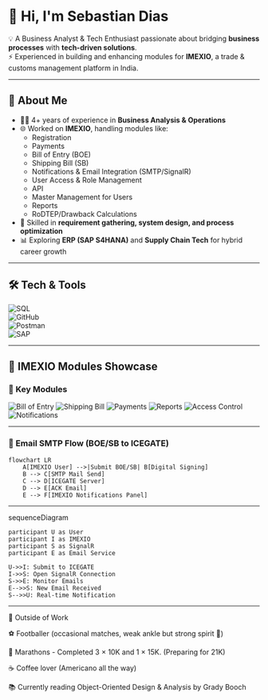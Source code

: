 # 👋 Hi, I'm Sebastian Dias  

💡 A Business Analyst & Tech Enthusiast passionate about bridging **business processes** with **tech-driven solutions**.  
⚡ Experienced in building and enhancing modules for **IMEXIO**, a trade & customs management platform in India.  

---

## 🚀 About Me  
- 🧑‍💻 4+ years of experience in **Business Analysis & Operations**  
- 🌐 Worked on **IMEXIO**, handling modules like:
  - Registration  
  - Payments  
  - Bill of Entry (BOE)  
  - Shipping Bill (SB)  
  - Notifications & Email Integration (SMTP/SignalR)  
  - User Access & Role Management  
  - API  
  - Master Management for Users  
  - Reports  
  - RoDTEP/Drawback Calculations  
- 🎯 Skilled in **requirement gathering, system design, and process optimization**  
- 📊 Exploring **ERP (SAP S4HANA)** and **Supply Chain Tech** for hybrid career growth 

---

## 🛠️ Tech & Tools  
![SQL](https://img.shields.io/badge/SQL-336791?style=for-the-badge&logo=postgresql&logoColor=white)  
![GitHub](https://img.shields.io/badge/GitHub-181717?style=for-the-badge&logo=github&logoColor=white)  
![Postman](https://img.shields.io/badge/Postman-FF6C37?style=for-the-badge&logo=postman&logoColor=white)  
![SAP](https://img.shields.io/badge/SAP-0FAAFF?style=for-the-badge&logo=sap&logoColor=white)  

---

## 📌 IMEXIO Modules Showcase  

### 🔹 Key Modules  
![Bill of Entry](https://img.shields.io/badge/Module-Bill_of_Entry-0A66C2?style=for-the-badge&logo=azuredevops&logoColor=white)
![Shipping Bill](https://img.shields.io/badge/Module-Shipping_Bill-ff6600?style=for-the-badge&logo=oracle&logoColor=white)
![Payments](https://img.shields.io/badge/Module-Payments-00C853?style=for-the-badge&logo=googlefinance&logoColor=white)
![Reports](https://img.shields.io/badge/Module-Reports-512BD4?style=for-the-badge&logo=calculator&logoColor=white)
![Access Control](https://img.shields.io/badge/Feature-Role_Access_Management-009688?style=for-the-badge&logo=auth0&logoColor=white)
![Notifications](https://img.shields.io/badge/Feature-Email_Notifications-FF6C37?style=for-the-badge&logo=gmail&logoColor=white)

---

### 🔹 Email SMTP Flow (BOE/SB to ICEGATE)

```mermaid
flowchart LR
    A[IMEXIO User] -->|Submit BOE/SB| B[Digital Signing]
    B --> C[SMTP Mail Send]
    C --> D[ICEGATE Server]
    D --> E[ACK Email]
    E --> F[IMEXIO Notifications Panel]
```
---

sequenceDiagram

    participant U as User
    participant I as IMEXIO
    participant S as SignalR
    participant E as Email Service

    U->>I: Submit to ICEGATE
    I->>S: Open SignalR Connection
    S->>E: Monitor Emails
    E-->>S: New Email Received
    S-->>U: Real-time Notification

---

🌱 Outside of Work

⚽ Footballer (occasional matches, weak ankle but strong spirit 💪)

🏃 Marathons - Completed 3 × 10K and 1 × 15K. (Preparing for 21K)

☕ Coffee lover (Americano all the way)

📚 Currently reading Object-Oriented Design & Analysis by Grady Booch
